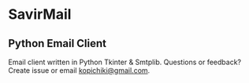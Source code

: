 # SavirMail
## Python Email Client
Email client written in Python Tkinter & Smtplib.
Questions or feedback? Create issue or email kopichiki@gmail.com.
